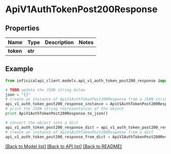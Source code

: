 # ApiV1AuthTokenPost200Response


## Properties
Name | Type | Description | Notes
------------ | ------------- | ------------- | -------------
**token** | **str** |  | 

## Example

```python
from infisicalapi_client.models.api_v1_auth_token_post200_response import ApiV1AuthTokenPost200Response

# TODO update the JSON string below
json = "{}"
# create an instance of ApiV1AuthTokenPost200Response from a JSON string
api_v1_auth_token_post200_response_instance = ApiV1AuthTokenPost200Response.from_json(json)
# print the JSON string representation of the object
print ApiV1AuthTokenPost200Response.to_json()

# convert the object into a dict
api_v1_auth_token_post200_response_dict = api_v1_auth_token_post200_response_instance.to_dict()
# create an instance of ApiV1AuthTokenPost200Response from a dict
api_v1_auth_token_post200_response_from_dict = ApiV1AuthTokenPost200Response.from_dict(api_v1_auth_token_post200_response_dict)
```
[[Back to Model list]](../README.md#documentation-for-models) [[Back to API list]](../README.md#documentation-for-api-endpoints) [[Back to README]](../README.md)


